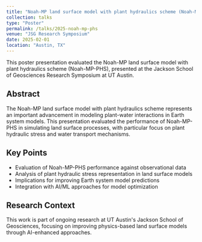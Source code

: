 ```yaml
---
title: "Noah-MP land surface model with plant hydraulics scheme (Noah-MP-PHS) Evaluation"
collection: talks
type: "Poster"
permalink: /talks/2025-noah-mp-phs
venue: "JSG Research Symposium"
date: 2025-02-01
location: "Austin, TX"
---
```


This poster presentation evaluated the Noah-MP land surface model with plant hydraulics scheme (Noah-MP-PHS), presented at the Jackson School of Geosciences Research Symposium at UT Austin.

## Abstract
The Noah-MP land surface model with plant hydraulics scheme represents an important advancement in modeling plant-water interactions in Earth system models. This presentation evaluated the performance of Noah-MP-PHS in simulating land surface processes, with particular focus on plant hydraulic stress and water transport mechanisms.

## Key Points
- Evaluation of Noah-MP-PHS performance against observational data
- Analysis of plant hydraulic stress representation in land surface models
- Implications for improving Earth system model predictions
- Integration with AI/ML approaches for model optimization

## Research Context
This work is part of ongoing research at UT Austin's Jackson School of Geosciences, focusing on improving physics-based land surface models through AI-enhanced approaches.